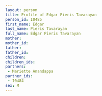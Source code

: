 ```yaml
---
layout: person
title: Profile of Edgar Pieris Tavarayan
person_id: I0485
first_name: Edgar
last_name: Pieris Tavarayan
full_name: Edgar Pieris Tavarayan
mother: 
mother_id: 
father: 
father_id: 
children:
children_ids:
partners:
 - Mariette Anandappa
partner_ids:
 - I0484
sex: M
---
```



